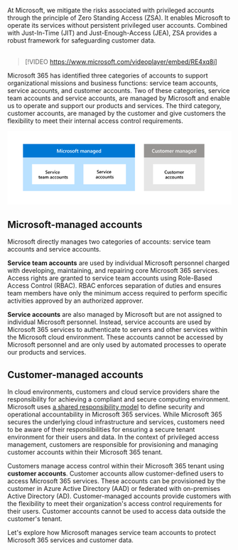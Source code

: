 At Microsoft, we mitigate the risks associated with privileged accounts through the principle of Zero Standing Access (ZSA). It enables Microsoft to operate its services without persistent privileged user accounts. Combined with Just-In-Time (JIT) and Just-Enough-Access (JEA), ZSA provides a robust framework for safeguarding customer data.
<br>
<br>
>[!VIDEO https://www.microsoft.com/videoplayer/embed/RE4xq8i]

Microsoft 365 has identified three categories of accounts to support organizational missions and business functions: service team accounts, service accounts, and customer accounts. Two of these categories, service team accounts and service accounts, are managed by Microsoft and enable us to operate and support our products and services. The third category, customer accounts, are managed by the customer and give customers the flexibility to meet their internal access control requirements.

![A visual representation of shared responsibility in managing accounts. Two account types: service team accounts and service accounts are managed by Microsoft. Customer accounts are managed by customers.](../media/shared-responsibility-accounts.png)

## Microsoft-managed accounts

Microsoft directly manages two categories of accounts: service team accounts and service accounts.

**Service team accounts** are used by individual Microsoft personnel charged with developing, maintaining, and repairing core Microsoft 365 services. Access rights are granted to service team accounts using Role-Based Access Control (RBAC). RBAC enforces separation of duties and ensures team members have only the minimum access required to perform specific activities approved by an authorized approver.

**Service accounts** are also managed by Microsoft but are not assigned to individual Microsoft personnel. Instead, service accounts are used by Microsoft 365 services to authenticate to servers and other services within the Microsoft cloud environment. These accounts cannot be accessed by Microsoft personnel and are only used by automated processes to operate our products and services.

## Customer-managed accounts

In cloud environments, customers and cloud service providers share the responsibility for achieving a compliant and secure computing environment. Microsoft uses [a shared responsibility model](/azure/security/fundamentals/shared-responsibility?azure-portal=true) to define security and operational accountability in Microsoft 365 services. While Microsoft 365 secures the underlying cloud infrastructure and services, customers need to be aware of their responsibilities for ensuring a secure tenant environment for their users and data. In the context of privileged access management, customers are responsible for provisioning and managing customer accounts within their Microsoft 365 tenant.

Customers manage access control within their Microsoft 365 tenant using **customer accounts**. Customer accounts allow customer-defined users to access Microsoft 365 services. These accounts can be provisioned by the customer in Azure Active Directory (AAD) or federated with on-premises Active Directory (AD). Customer-managed accounts provide customers with the flexibility to meet their organization's access control requirements for their users. Customer accounts cannot be used to access data outside the customer's tenant.

Let's explore how Microsoft manages service team accounts to protect Microsoft 365 services and customer data.
